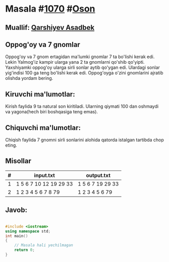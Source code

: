 
<h1>Masala #<a href="https://robocontest.uz/tasks/1070">1070</a> #<a href="https://robocontest.uz/tasks?category=1">Oson</a></h1>
<h2> Muallif: <a href="https://robocontest.uz/profile/asadbek">Qarshiyev Asadbek</a></h2>
<h2>Oppog'oy va 7 gnomlar</h2>
<p>
Oppog'oy va 7 gnom ertagidan ma'lumki gnomlar 7 ta bo'lishi kerak edi. Lekin Yalmog'iz kampir ularga yana 2 ta gnomlarni qo'shib qo'yipti. Yaxshiyamki oppog'oy ularga sirli sonlar aytib qo'ygan edi. Ulardagi sonlar yig'indisi 100 ga teng bo'lishi kerak edi. Oppog'oyga o'zini gnomlarini ajratib olishda yordam bering.
</p>
<h2>Kiruvchi ma'lumotlar:</h2>
<p>Kirish faylida 9 ta natural son kiritiladi. Ularning qiymati 100 dan oshmaydi va yagona(hech biri boshqasiga teng emas).</p>
<h2>Chiquvchi ma'lumotlar:</h2>
<p>Chiqish faylida 7 gnomni sirli sonlarini alohida qatorda istalgan tartibda chop eting.</p>
<h2>Misollar</h2>
<table>
    <thead>
        <tr>
            <th>#</th>
            <th>input.txt</th>
            <th>output.txt</th>
        </tr>
    </thead>
    <tbody>
            <tr>
                <td>1</td>
                <td>1
5
6
7
10
12
19
29
33</td>
                <td>1
5
6
7
19
29
33</td>
            </tr>
            <tr>
                <td>2</td>
                <td>1
2
3
4
5
6
7
8
79</td>
                <td>1
2
3
4
5
6
79</td>
            </tr>
    </tbody>
    </table>
    
<h2>Javob:</h2>

######
```cpp
#include <iostream>
using namespace std;
int main()
{
    // Masala hali yechilmagan
    return 0;
}
```
